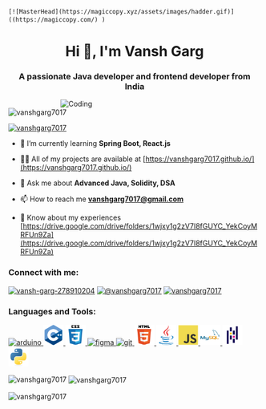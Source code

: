     [![MasterHead](https://magiccopy.xyz/assets/images/hadder.gif)]((https://magiccopy.com/) )

<h1 align="center">Hi 👋, I'm Vansh Garg</h1>
<h3 align="center">A passionate Java developer and frontend developer from India</h3>
<img align="right" alt="Coding" width="400" src="https://cdn.dribbble.com/users/1162077/screenshots/3848914/programmer.gif">

<p align="left"> <img src="https://komarev.com/ghpvc/?username=vanshgarg7017&label=Profile%20views&color=0e75b6&style=flat" alt="vanshgarg7017" /> </p>

<p align="left"> <a href="https://github.com/ryo-ma/github-profile-trophy"><img src="https://github-profile-trophy.vercel.app/?username=vanshgarg7017" alt="vanshgarg7017" /></a> </p>

- 🌱 I’m currently learning **Spring Boot, React.js**

- 👨‍💻 All of my projects are available at [https://vanshgarg7017.github.io/](https://vanshgarg7017.github.io/)

- 💬 Ask me about **Advanced Java, Solidity, DSA**

- 📫 How to reach me **vanshgarg7017@gmail.com**

- 📄 Know about my experiences [https://drive.google.com/drive/folders/1wjxy1g2zV7I8fGUYC_YekCoyMRFUn9Za](https://drive.google.com/drive/folders/1wjxy1g2zV7I8fGUYC_YekCoyMRFUn9Za)

<h3 align="left">Connect with me:</h3>
<p align="left">
<a href="https://linkedin.com/in/vansh-garg-278910204" target="blank"><img align="center" src="https://raw.githubusercontent.com/rahuldkjain/github-profile-readme-generator/master/src/images/icons/Social/linked-in-alt.svg" alt="vansh-garg-278910204" height="30" width="40" /></a>
<a href="https://www.hackerrank.com/@vanshgarg7017" target="blank"><img align="center" src="https://raw.githubusercontent.com/rahuldkjain/github-profile-readme-generator/master/src/images/icons/Social/hackerrank.svg" alt="@vanshgarg7017" height="30" width="40" /></a>
<a href="https://www.leetcode.com/vanshgarg7017" target="blank"><img align="center" src="https://raw.githubusercontent.com/rahuldkjain/github-profile-readme-generator/master/src/images/icons/Social/leet-code.svg" alt="vanshgarg7017" height="30" width="40" /></a>
</p>

<h3 align="left">Languages and Tools:</h3>
<p align="left"> <a href="https://www.arduino.cc/" target="_blank" rel="noreferrer"> <img src="https://cdn.worldvectorlogo.com/logos/arduino-1.svg" alt="arduino" width="40" height="40"/> </a> <a href="https://www.w3schools.com/cpp/" target="_blank" rel="noreferrer"> <img src="https://raw.githubusercontent.com/devicons/devicon/master/icons/cplusplus/cplusplus-original.svg" alt="cplusplus" width="40" height="40"/> </a> <a href="https://www.w3schools.com/css/" target="_blank" rel="noreferrer"> <img src="https://raw.githubusercontent.com/devicons/devicon/master/icons/css3/css3-original-wordmark.svg" alt="css3" width="40" height="40"/> </a> <a href="https://www.figma.com/" target="_blank" rel="noreferrer"> <img src="https://www.vectorlogo.zone/logos/figma/figma-icon.svg" alt="figma" width="40" height="40"/> </a> <a href="https://git-scm.com/" target="_blank" rel="noreferrer"> <img src="https://www.vectorlogo.zone/logos/git-scm/git-scm-icon.svg" alt="git" width="40" height="40"/> </a> <a href="https://www.w3.org/html/" target="_blank" rel="noreferrer"> <img src="https://raw.githubusercontent.com/devicons/devicon/master/icons/html5/html5-original-wordmark.svg" alt="html5" width="40" height="40"/> </a> <a href="https://www.java.com" target="_blank" rel="noreferrer"> <img src="https://raw.githubusercontent.com/devicons/devicon/master/icons/java/java-original.svg" alt="java" width="40" height="40"/> </a> <a href="https://developer.mozilla.org/en-US/docs/Web/JavaScript" target="_blank" rel="noreferrer"> <img src="https://raw.githubusercontent.com/devicons/devicon/master/icons/javascript/javascript-original.svg" alt="javascript" width="40" height="40"/> </a> <a href="https://www.mysql.com/" target="_blank" rel="noreferrer"> <img src="https://raw.githubusercontent.com/devicons/devicon/master/icons/mysql/mysql-original-wordmark.svg" alt="mysql" width="40" height="40"/> </a> <a href="https://pandas.pydata.org/" target="_blank" rel="noreferrer"> <img src="https://raw.githubusercontent.com/devicons/devicon/2ae2a900d2f041da66e950e4d48052658d850630/icons/pandas/pandas-original.svg" alt="pandas" width="40" height="40"/> </a> <a href="https://www.python.org" target="_blank" rel="noreferrer"> <img src="https://raw.githubusercontent.com/devicons/devicon/master/icons/python/python-original.svg" alt="python" width="40" height="40"/> </a> </p>

<p><img align="left" src="https://github-readme-stats.vercel.app/api/top-langs?username=vanshgarg7017&show_icons=true&locale=en&layout=compact" alt="vanshgarg7017" /></p>

<p>&nbsp;<img align="center" src="https://github-readme-stats.vercel.app/api?username=vanshgarg7017&show_icons=true&locale=en" alt="vanshgarg7017" /></p>

<p><img align="center" src="https://github-readme-streak-stats.herokuapp.com/?user=vanshgarg7017&" alt="vanshgarg7017" /></p>
